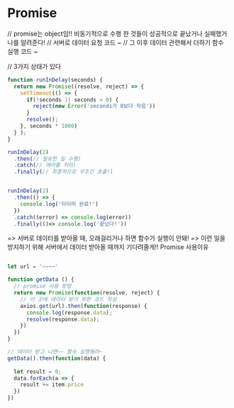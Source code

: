 # Promise



// promise는 object임!! 비동기적으로 수행 한 것들이 성공적으로 끝났거나 실패했거나를 알려준다! 
// 서버로 데이터 요청 코드 ~
// 그 이후 데이터 관련해서 더하기 함수 실행 코드 ~

// 3가지 상태가 있다

```js
function runInDelay(seconds) {
  return new Promise((resolve, reject) => {
    setTimeout(() => {
      if(!seconds || seconds < 0) {
        reject(new Error('seconds가 0보다 작음'))
      }
      resolve();
    }, seconds * 1000)
  } );
}

runInDelay(2)
  .then(// 필요한 일 수행)
  .catch(// 에러를 처리)
  .finally(// 최종적으로 무조건 호출!)


runInDelay(2)
  .then(() => {
    console.log('타이머 완료!')
  })
  .catch((error) => console.log(error))
  .finally(()=> console.log('끝났다!'))
```

=> 서버로 데이터를 받아올 때, 오래걸리거나 하면 함수가 실행이 안돼!
=> 이런 일을 방지하기 위해 서버에서 데이터 받아올 때까지 기다려줄게!! Promise 사용이유


```js

let url = '~~~~'

function getData () {
  // promise 사용 방법
  return new Promise(function(resolve, reject) {
    // 이 곳에 데이터 받기 위한 코드 작성
    axios.get(url).then(function(response) {
      console.log(response.data);
      resolve(response.data);
    })
  })
}

// 데이터 받고 나면~~ 함수 실행해라~
getData().then(function(data) {
  
  let result = 0;
  data.forEach(a => {
    result += item.price
  })
})

```

